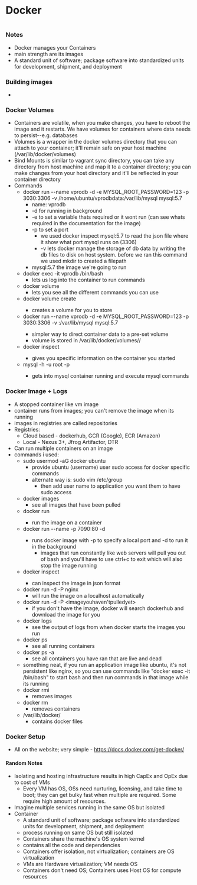 # Docker
#
### Notes
- Docker manages your Containers
- main strength are its images
- A standard unit of software; package software into standardized units for development, shipment, and deployment

### Building images
- 

### Docker Volumes
- Containers are volatile, when you make changes, you have to reboot the image and it restarts. We have volumes for containers where data needs to persist--e.g. databases
- Volumes is a wrapper in the docker volumes directory that you can attach to your container; it'll remain safe on your host machine (/var/lib/docker/volumes)
- Bind Mounts is similar to vagrant sync directory, you can take any directory from host machine and map it to a container directory; you can make changes from your host directory and it'll be reflected in your container directory
- Commands
	- docker run --name vprodb -d -e MYSQL_ROOT_PASSWORD=123 -p 3030:3306 -v /home/ubuntu/vprodbdata:/var/lib/mysql mysql:5.7
		- name: vprodb
		- -d for running in background
		- -e to set a variable thats required or it wont run (can see whats required in the documentation for the image)
		- -p to set a port
			- we used docker inspect mysql:5.7 to read the json file where it show what port mysql runs on (3306)
			- -v lets docker manage the storage of db data by writing the db files to disk on host system. before we ran this command we used mkdir to created a filepath
		- mysql:5.7 the image we're going to run
	- docker exec -it vprodb /bin/bash
		- lets us log into the container to run commands
	- docker volume
		- lets you see all the different commands you can use
	- docker volume create <volumeYouWantToName>
		- creates a volume for you to store
	- docker run --name vprodb -d -e MYSQL_ROOT_PASSWORD=123 -p 3030:3306 -v <volumeYouNamedEarlier>:/var/lib/mysql mysql:5.7
		- simpler way to direct container data to a pre-set volume
		- volume is stored in /var/lib/docker/volumes/<volumeYouNamedEarlier>/
	- docker inspect <container>
		- gives you specific information on the container you started
	- mysql -h <ipOfContainer> -u root -p<password>
		- gets into mysql container running and execute mysql commands


### Docker Image + Logs
- A stopped container like vm image
- container runs from images; you can't remove the image when its running
- images in registries are called repositories
- Registries:
	- Cloud based - dockerhub, GCR (Google), ECR (Amazon)
	- Local - Nexus 3+, Jfrog Artifactor, DTR
- Can run multiple containers on an image
- commands i used:
	- sudo usermod -aG docker ubuntu
		- provide ubuntu (username) user sudo access for docker specific commands
		- alternate way is: sudo vim /etc/group
			- then add user name to application you want them to have sudo access
	- docker images
		- see all images that have been pulled
	- docker run <imagename>
		- run the image on a container
	- docker run --name <whatevernameyouwanttocallit> -p 7090:80 -d <imagename>
		- runs docker image with -p to specify a local port and -d to run it in the background
			- images that run constantly like web servers will pull you out of bash and you'll have to use ctrl+c to exit which will also stop the image running
	- docker inspect <imagename>
		- can inspect the image in json format
	- docker run -d -P nginx
		- will run the image on a localhost automatically
	- docker run -d -P <imageyouhaven'tpulledyet>
		- if you don't have the image, docker will search dockerhub and download the image for you
	- docker logs
		- see the output of logs from when docker starts the images you run
	- docker ps
		- see all running containers
	- docker ps -a
		- see all containers you have ran that are live and dead
	- something neat, if you run an application image like ubuntu, it's not persistent like nginx, so you can use commands like "docker exec -it <imagename> /bin/bash" to start bash and then run commands in that image while its running
	- docker rmi
		- removes images
	- docker rm
		- removes containers
	- /var/lib/docker/
		- contains docker files

### Docker Setup
- All on the website; very simple - https://docs.docker.com/get-docker/

#### Random Notes
- Isolating and hosting infrastructure results in high CapEx and OpEx due to cost of VMs
	- Every VM has OS, OSs need nurturing, licensing, and take time to boot; they can get bulky fast when multiple are required. Some require high amount of resources.
- Imagine multiple services running in the same OS but isolated
- Container
	- A standard unit of software; package software into standardized units for development, shipment, and deployment
	- process running on same OS but still isolated
	- Containers share the machine's OS system kernel
	- contains all the code and dependencies
	- Containers offer isolation, not virtualization; containers are OS virtualization
	- VMs are Hardware virtualization; VM needs OS
	- Containers don't need OS; Containers uses Host OS for compute resources
